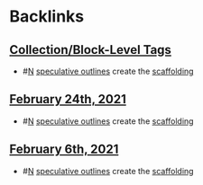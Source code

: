 
# Backlinks
## [Collection/Block-Level Tags](<Collection/Block-Level Tags.md>)
- #[N](<N.md>) [speculative outlines](<speculative outlines.md>) create the [scaffolding](<scaffolding.md>)

## [February 24th, 2021](<February 24th, 2021.md>)
- #[N](<N.md>) [speculative outlines](<speculative outlines.md>) create the [scaffolding](<scaffolding.md>)

## [February 6th, 2021](<February 6th, 2021.md>)
- #[N](<N.md>) [speculative outlines](<speculative outlines.md>) create the [scaffolding](<scaffolding.md>)

